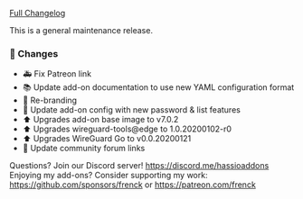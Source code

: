 [Full Changelog][changelog]

This is a general maintenance release.

### 🔨 Changes

- :ambulance: Fix Patreon link
- :books: Update add-on documentation to use new YAML configuration format
- :hammer: Re-branding
- :hammer: Update add-on config with new password & list features
- :arrow_up: Upgrades add-on base image to v7.0.2
- :arrow_up: Upgrades wireguard-tools@edge to 1.0.20200102-r0
- :arrow_up: Upgrades WireGuard Go to v0.0.20200121
- :hammer: Update community forum links

[changelog]: https://github.com/hassio-addons/addon-wireguard/compare/v0.2.0...v0.3.0

Questions? Join our Discord server! https://discord.me/hassioaddons
Enjoying my add-ons? Consider supporting my work:
https://github.com/sponsors/frenck or https://patreon.com/frenck